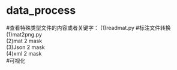 # data_process 

#查看特殊类型文件的内容或者关键字：
(1)readmat.py
#标注文件转换  
(1)mat2png.py  
(2)mat 2 mask  
(3)Json 2 mask  
(4)xml 2 mask  
#可视化  




